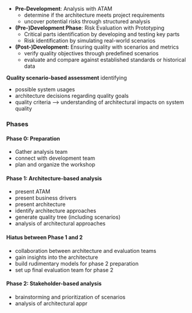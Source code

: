- **Pre-Development**: Analysis with ATAM
	- determine if the architecture meets project requirements
	- uncover potential risks through structured analysis
- **(Pre-)Development Phase**: Risk Evaluation with Prototyping
	- Critical parts identification by developing and testing key parts
	- Risk identification by simulating real-world scenarios
- **(Post-)Development:** Ensuring quality with scenarios and metrics
	- verify quality objectives through predefined scenarios
	- evaluate and compare against established standards or historical data

**Quality scenario-based assessment** identifying
- possible system usages
- architecture decisions regarding quality goals
- quality criteria
--> understanding of architectural impacts on system quality


### Phases

#### Phase 0: Preparation
- Gather analysis team
- connect with development team
- plan and organize the workshop

#### Phase 1: Architecture-based analysis
- present ATAM
- present business drivers
- present architecture
- identify architecture approaches
- generate quality tree (including scenarios)
- analysis of architectural approaches

#### Hiatus between Phase 1 and 2
- collaboration between architecture and evaluation teams
- gain insights into the architecture
- build rudimentary models for phase 2 preparation
- set up final evaluation team for phase 2

#### Phase 2: Stakeholder-based analysis
- brainstorming and prioritization of scenarios
- analysis of architectural appr
